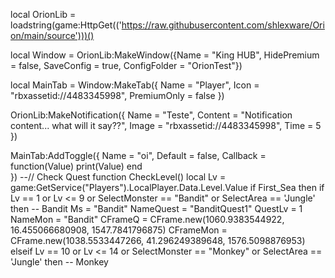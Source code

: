 local OrionLib = loadstring(game:HttpGet(('https://raw.githubusercontent.com/shlexware/Orion/main/source')))()

local Window = OrionLib:MakeWindow({Name = "King HUB", HidePremium = false, SaveConfig = true, ConfigFolder = "OrionTest"})


local MainTab = Window:MakeTab({
	Name = "Player",
	Icon = "rbxassetid://4483345998",
	PremiumOnly = false
})

OrionLib:MakeNotification({
	Name = "Teste",
	Content = "Notification content... what will it say??",
	Image = "rbxassetid://4483345998",
	Time = 5
})

MainTab:AddToggle({
	Name = "oi",
	Default = false,
	Callback = function(Value)
		print(Value)
	end    
})
    --// Check Quest
    function CheckLevel()
        local Lv = game:GetService("Players").LocalPlayer.Data.Level.Value
        if First_Sea then
        if Lv == 1 or Lv <= 9 or SelectMonster == "Bandit" or SelectArea == 'Jungle' then -- Bandit
        Ms = "Bandit"
        NameQuest = "BanditQuest1"
        QuestLv = 1
        NameMon = "Bandit"
        CFrameQ = CFrame.new(1060.9383544922, 16.455066680908, 1547.7841796875)
        CFrameMon = CFrame.new(1038.5533447266, 41.296249389648, 1576.5098876953)
        elseif Lv == 10 or Lv <= 14 or SelectMonster == "Monkey" or SelectArea == 'Jungle' then -- Monkey




